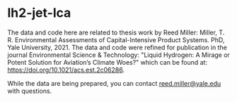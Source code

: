 # lh2-jet-lca
The data and code here are related to thesis work by Reed Miller: Miller, T. R. Environmental Assessments of Capital-Intensive Product Systems. PhD, Yale University, 2021.
The data and code were refined for publication in the journal Environmental Science & Technology: "Liquid Hydrogen: A Mirage or Potent Solution for Aviation’s Climate Woes?" which can be found at: https://doi.org/10.1021/acs.est.2c06286.

While the data are being prepared, you can contact reed.miller@yale.edu with questions.

